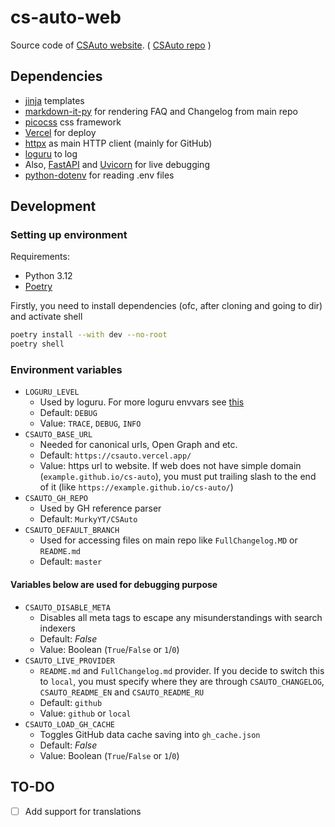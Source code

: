 # cs-auto-web

Source code of [CSAuto website](https://csauto.vercel.app). ( [CSAuto repo](https://github.com/MurkyYT/CSAuto) )

## Dependencies

- [jinja](https://jinja.palletsprojects.com) templates
- [markdown-it-py](https://github.com/executablebooks/markdown-it-py) for rendering FAQ and Changelog from main repo
- [picocss](https://picocss.com) css framework
- [Vercel](https://vercel.com) for deploy
- [httpx](https://www.python-httpx.org) as main HTTP client (mainly for GitHub)
- [loguru](https://github.com/Delgan/loguru) to log
- Also, [FastAPI](https://fastapi.tiangolo.com) and [Uvicorn](https://www.uvicorn.org) for live debugging
- [python-dotenv](https://github.com/theskumar/python-dotenv) for reading .env files

## Development

### Setting up environment

Requirements:

- Python 3.12
- [Poetry](https://python-poetry.org)

Firstly, you need to install dependencies (ofc, after cloning and going to dir) and activate shell

```bash
poetry install --with dev --no-root
poetry shell
```

### Environment variables

- `LOGURU_LEVEL`
  - Used by loguru. For more loguru envvars see [this](https://github.com/Delgan/loguru/blob/master/loguru/_defaults.py)
  - Default: `DEBUG`
  - Value: `TRACE`, `DEBUG`, `INFO`
- `CSAUTO_BASE_URL`
  - Needed for canonical urls, Open Graph and etc.
  - Default: `https://csauto.vercel.app/`
  - Value: https url to website. If web does not have simple domain (`example.github.io/cs-auto`), you must put trailing slash to the end of it (like `https://example.github.io/cs-auto/`)
- `CSAUTO_GH_REPO`
  - Used by GH reference parser
  - Default: `MurkyYT/CSAuto`
- `CSAUTO_DEFAULT_BRANCH`
  - Used for accessing files on main repo like `FullChangelog.MD` or `README.md`
  - Default: `master`

#### Variables below are used for debugging purpose

- `CSAUTO_DISABLE_META`
  - Disables all meta tags to escape any misunderstandings with search indexers
  - Default: *False*
  - Value: Boolean (`True`/`False` or `1`/`0`)
- `CSAUTO_LIVE_PROVIDER`
  - `README.md` and `FullChangelog.md` provider. If you decide to switch this to `local`, you must specify where they are through `CSAUTO_CHANGELOG`, `CSAUTO_README_EN` and `CSAUTO_README_RU`
  - Default: `github`
  - Value: `github` or `local`
- `CSAUTO_LOAD_GH_CACHE`
  - Toggles GitHub data cache saving into `gh_cache.json`
  - Default: *False*
  - Value: Boolean (`True`/`False` or `1`/`0`)

## TO-DO

- [ ] Add support for translations
